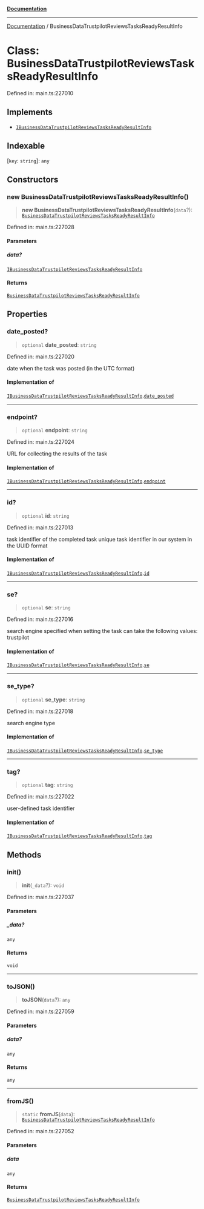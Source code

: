 [**Documentation**](../README.md)

***

[Documentation](../README.md) / BusinessDataTrustpilotReviewsTasksReadyResultInfo

# Class: BusinessDataTrustpilotReviewsTasksReadyResultInfo

Defined in: main.ts:227010

## Implements

- [`IBusinessDataTrustpilotReviewsTasksReadyResultInfo`](../interfaces/IBusinessDataTrustpilotReviewsTasksReadyResultInfo.md)

## Indexable

\[`key`: `string`\]: `any`

## Constructors

### new BusinessDataTrustpilotReviewsTasksReadyResultInfo()

> **new BusinessDataTrustpilotReviewsTasksReadyResultInfo**(`data`?): [`BusinessDataTrustpilotReviewsTasksReadyResultInfo`](BusinessDataTrustpilotReviewsTasksReadyResultInfo.md)

Defined in: main.ts:227028

#### Parameters

##### data?

[`IBusinessDataTrustpilotReviewsTasksReadyResultInfo`](../interfaces/IBusinessDataTrustpilotReviewsTasksReadyResultInfo.md)

#### Returns

[`BusinessDataTrustpilotReviewsTasksReadyResultInfo`](BusinessDataTrustpilotReviewsTasksReadyResultInfo.md)

## Properties

### date\_posted?

> `optional` **date\_posted**: `string`

Defined in: main.ts:227020

date when the task was posted (in the UTC format)

#### Implementation of

[`IBusinessDataTrustpilotReviewsTasksReadyResultInfo`](../interfaces/IBusinessDataTrustpilotReviewsTasksReadyResultInfo.md).[`date_posted`](../interfaces/IBusinessDataTrustpilotReviewsTasksReadyResultInfo.md#date_posted)

***

### endpoint?

> `optional` **endpoint**: `string`

Defined in: main.ts:227024

URL for collecting the results of the task

#### Implementation of

[`IBusinessDataTrustpilotReviewsTasksReadyResultInfo`](../interfaces/IBusinessDataTrustpilotReviewsTasksReadyResultInfo.md).[`endpoint`](../interfaces/IBusinessDataTrustpilotReviewsTasksReadyResultInfo.md#endpoint)

***

### id?

> `optional` **id**: `string`

Defined in: main.ts:227013

task identifier of the completed task
unique task identifier in our system in the UUID format

#### Implementation of

[`IBusinessDataTrustpilotReviewsTasksReadyResultInfo`](../interfaces/IBusinessDataTrustpilotReviewsTasksReadyResultInfo.md).[`id`](../interfaces/IBusinessDataTrustpilotReviewsTasksReadyResultInfo.md#id)

***

### se?

> `optional` **se**: `string`

Defined in: main.ts:227016

search engine specified when setting the task
can take the following values: trustpilot

#### Implementation of

[`IBusinessDataTrustpilotReviewsTasksReadyResultInfo`](../interfaces/IBusinessDataTrustpilotReviewsTasksReadyResultInfo.md).[`se`](../interfaces/IBusinessDataTrustpilotReviewsTasksReadyResultInfo.md#se)

***

### se\_type?

> `optional` **se\_type**: `string`

Defined in: main.ts:227018

search engine type

#### Implementation of

[`IBusinessDataTrustpilotReviewsTasksReadyResultInfo`](../interfaces/IBusinessDataTrustpilotReviewsTasksReadyResultInfo.md).[`se_type`](../interfaces/IBusinessDataTrustpilotReviewsTasksReadyResultInfo.md#se_type)

***

### tag?

> `optional` **tag**: `string`

Defined in: main.ts:227022

user-defined task identifier

#### Implementation of

[`IBusinessDataTrustpilotReviewsTasksReadyResultInfo`](../interfaces/IBusinessDataTrustpilotReviewsTasksReadyResultInfo.md).[`tag`](../interfaces/IBusinessDataTrustpilotReviewsTasksReadyResultInfo.md#tag)

## Methods

### init()

> **init**(`_data`?): `void`

Defined in: main.ts:227037

#### Parameters

##### \_data?

`any`

#### Returns

`void`

***

### toJSON()

> **toJSON**(`data`?): `any`

Defined in: main.ts:227059

#### Parameters

##### data?

`any`

#### Returns

`any`

***

### fromJS()

> `static` **fromJS**(`data`): [`BusinessDataTrustpilotReviewsTasksReadyResultInfo`](BusinessDataTrustpilotReviewsTasksReadyResultInfo.md)

Defined in: main.ts:227052

#### Parameters

##### data

`any`

#### Returns

[`BusinessDataTrustpilotReviewsTasksReadyResultInfo`](BusinessDataTrustpilotReviewsTasksReadyResultInfo.md)
